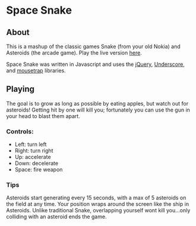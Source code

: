 # Space Snake

## About

This is a mashup of the classic games Snake (from your old Nokia) and Asteroids (the arcade game). Play the live version [here](http://www.brianbuchholz.com/space-snake).

Space Snake was written in Javascript and uses the [jQuery](http://jquery.com/), [Underscore](http://underscorejs.org/), and [mousetrap](http://craig.is/killing/mice) libraries.

## Playing

The goal is to grow as long as possible 
by eating apples, but watch out for asteroids! Getting hit by one will kill you; 
fortunately you can use the gun in your head to blast them apart.

### Controls: 
* Left: turn left
* Right: turn right
* Up: accelerate
* Down: decelerate
* Space: fire weapon

### Tips

Asteroids start generating every 15 seconds, with a max of 5 asteroids on the field at any time.
Your position wraps around the screen like the ship in Asteroids.
Unlike traditional Snake, overlapping yourself wont kill you...only colliding with an asteroid ends the game.


